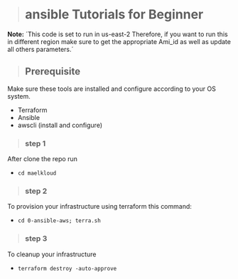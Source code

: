># ansible Tutorials for Beginner

**Note:** ´This code is set to run in us-east-2
Therefore, if you want to run this in different
region make sure to get the appropriate 
Ami_id as well as update all others parameters.´

>## Prerequisite

Make sure these tools are installed and configure according to your OS system.

* Terraform 
* Ansible 
* awscli (install and configure)

>### step 1

After clone the repo run 

* `cd maelkloud` 

>### step 2
To provision your infrastructure using terraform this command:

* `cd 0-ansible-aws; terra.sh`

>### step 3
To cleanup your infrastructure

* `terraform destroy -auto-approve`
